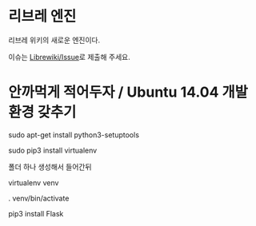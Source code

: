 # 리브레 엔진
리브레 위키의 새로운 엔진이다.

이슈는 [Librewiki/Issue](https://github.com/librewiki/issue/issues/new)로 제출해 주세요.

# 안까먹게 적어두자 / Ubuntu 14.04 개발환경 갖추기

sudo apt-get install python3-setuptools

sudo pip3 install virtualenv

폴더 하나 생성해서 들어간뒤

virtualenv venv

. venv/bin/activate

pip3 install Flask

